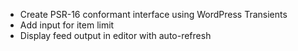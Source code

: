 - Create PSR-16 conformant interface using WordPress Transients
- Add input for item limit
- Display feed output in editor with auto-refresh
